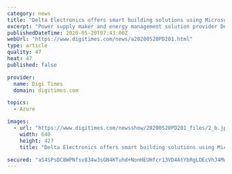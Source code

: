 ```yaml
---
category: news
title: "Delta Electronics offers smart building solutions using Microsoft Azure"
excerpt: "Power supply maker and energy management solution provider Delta Electronics has used its IoT technology in combination with Microsoft Azure hybrid cloud computing services to develop two smart building solutions,"
publishedDateTime: 2020-05-20T07:43:00Z
webUrl: "https://www.digitimes.com/news/a20200520PD201.html"
type: article
quality: 47
heat: 47
published: false

provider:
  name: Digi Times
  domain: digitimes.com

topics:
  - Azure

images:
  - url: "https://www.digitimes.com/newsshow/20200520PD201_files/2_b.jpg"
    width: 640
    height: 427
    title: "Delta Electronics offers smart building solutions using Microsoft Azure"

secured: "aS4SPsDC8WPNfsv834w3sGN4KTuhd+NonHEUHfcr13VD4AtYbRgLDEcVhJ4Mwe+zLy73dWL3t0Exh3Wi1+ALbF2hj9QLAivOIGq9Eks4YFiho0bDdzBJh+CNtKQJ4y08UZg9uSU++z74yutIQb4hblXtNu8kHDGNyvW8k6/19nOOlsf5MQkTOqJ05PZFw9I9gcJzlZH82+u6MAuhvQG3TGpji19f2ZZxGjz7DJsoeuVlX62G5DJFLcyR5TwXwnAfzqSWtxinzeHn9g08fchiTsUcNP663FnmZthQ/6ueLrSSY+ZyxQl++NbWAay0i0IwTwbDV6s0GTWJSN6lQfx564hzps43pbDFAUWbM+uMpt7ipk6V/eDQ1dp4jTOsbWwAbbAj3DMINAQW8v/Uo9heDtklNDw0dCBUh52YL06Nvd3sOzK+repwOSIE5C+onYifZtOArUBwDpg1FR7Mc/myB0/3UGwQhPMQvbVIUKf1N9A=;F+6lKP9zkMoRnvJw+J4nUA=="
---
```


